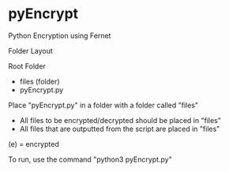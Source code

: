 # pyEncrypt
Python Encryption using Fernet

Folder Layout

Root Folder
  - files (folder)
  - pyEncrypt.py


Place "pyEncrypt.py" in a folder with a folder called "files"
  * All files to be encrypted/decrypted should be placed in "files"
  * All files that are outputted from the script are placed in "files"

(e) = encrypted


To run, use the command "python3 pyEncrypt.py"
